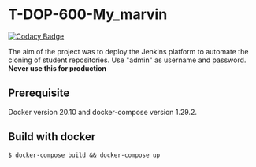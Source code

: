 # T-DOP-600-My_marvin

[![Codacy Badge](https://app.codacy.com/project/badge/Grade/989063c2d88a4aeb912b9f31138b4869)](https://www.codacy.com/gh/LucasMarsala/T-DOP-600-My_marvin/dashboard?utm_source=github.com&amp;utm_medium=referral&amp;utm_content=LucasMarsala/T-DOP-600-My_marvin&amp;utm_campaign=Badge_Grade)

The aim of the project was to deploy the Jenkins platform to automate the cloning of student repositories.
Use "admin" as username and password. **Never use this for production**
## Prerequisite

  Docker version 20.10 and docker-compose version 1.29.2.

## Build with docker

```
$ docker-compose build && docker-compose up
```
